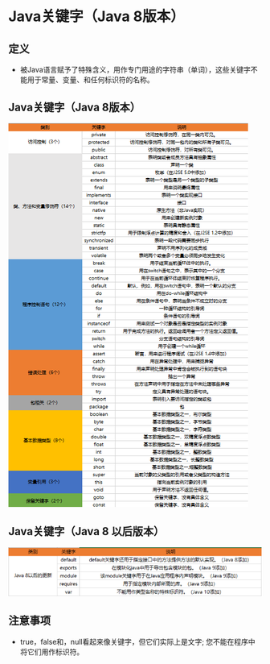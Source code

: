 # Java关键字（Java 8版本）

## 定义

- 被Java语言赋予了特殊含义，用作专门用途的字符串（单词），这些关键字不能用于常量、变量、和任何标识符的名称。

## Java关键字（Java 8版本）

![Java关键字(Java 8版本)](https://raw.githubusercontent.com/JourWon/image/master/Java%E5%9F%BA%E7%A1%80%E8%AF%AD%E6%B3%95/Java%E5%85%B3%E9%94%AE%E5%AD%97%EF%BC%88Java%208%E7%89%88%E6%9C%AC%EF%BC%89.png)

## Java关键字（Java 8 以后版本）

![Java关键字(Java 8 以后版本)](https://raw.githubusercontent.com/JourWon/image/master/Java%E5%9F%BA%E7%A1%80%E8%AF%AD%E6%B3%95/Java%E5%85%B3%E9%94%AE%E5%AD%97%EF%BC%88Java%208%20%E4%BB%A5%E5%90%8E%E7%89%88%E6%9C%AC%EF%BC%89.png)

## 注意事项

- true，false和，null看起来像关键字，但它们实际上是文字; 您不能在程序中将它们用作标识符。